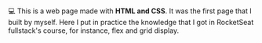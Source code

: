 💻 This is a web page made with <strong>HTML and CSS</strong>. It was the first page that I built by myself. Here I put in practice the knowledge that I got in RocketSeat fullstack's course, for instance, flex and grid display.
